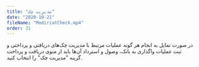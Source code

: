```yaml
---
title: "مدیریت چک"
date: "2020-10-21"
fileName: "ModiriatCheck.mp4"
order: 31
---
```


در صورت تمایل به انجام هر گونه عملیات مرتبط با مدیریت چک‌های دریافتی و پرداختی و ثبت عملیات واگذاری به بانک، وصول و استرداد آن‌ها باید از منوی دریافت و پرداخت گزینه "مدیریت چک" را انتخاب کنید.
